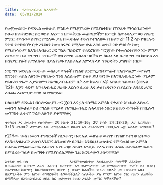 ```yaml
---
title:  የእግዚአብሔር ሉአላዊነት
date:  05/01/2020
---
```


የመጀመሪያው የዳንኤል መጽሐፍ ምልከታ የሚጀምረው በሚያስተክዝ የሽንፈት ማሳሰቢያ ነው። ይሁዳ በናቡከደነጾር ስር ወደቀ እናም የቤተመቅደሱ መጠጫዎችም በምርኮ ከእየሩሳሌም ወደ ሰናዖር ምድር ተወሰዱ። ሰናዖር የሚለው ቃል በመጽሐፍ ቅዱስ የተገለጸው በ ዘፍጥረት 11:2 ላይ የባቢሎን ግንብ የተገነባበት ቦታ እንደሆነ ነው። ሰናዖር የሚለው ቃል እንደ መጥፎ ገድ ምልክት ነው; የሚያነሳውም ከእግዚአብሔር ጋር ግልጽ ግድድሮሽ የተደረገበት ፕሮጀክት የተመሰረተበትን ነው ምንም እንኳን የባቢሎንን ግንብ ገንቢዎች ወደ ሰማይ መድረስ ባይችሉም ከዚህ ላይ ሲታይ ግን ናቡከደነጾር እና በሰናዖር ያሉት አማልክቶቹ በቃል ኪዳኑ የእስራኤል አምላክ ላይ የበላይነትን ያሳዩበት ነበር።

ነገር ግን የዳንኤል መጽሐፍ መክፈቻ ቃላቶች በግልጽ እንደሚያስቀምጡት የእየሩሳሌም መሸነፍን ጀግንነት ሐያል ለሆነው የባቢሎን ንጉስ አልሰጡም; ይልቅ ይህ የሆነው በእግዚአብሔር ነው ‹‹ጌታም የይሁዳን ንጉሥ ኢዮአቄምን ከእግዚአብሔርም ቤት ዕቃ ከፍሎ በእጁ አሳልፎ ሰጠው›› (ዳንኤል 1:2)። እጅግ ቀድሞ እግዚአብሔር ሕዝቡ እርሱን ቢረሱ እና ቃል ኪዳናኑን ቢያፈርሱ ለባዕድ ሐገር አሳልፎ እንደሚሰጣቸው አስታውቋል።

ስለዚህም ዳንኤል ከባቢሎናውያን ጦር ጀርባ እና ኋላ የሰማይ አምላክ የታሪክን አካሔድ እየመራ መሆኑን አውቋል። ይህ በግልጽ የሚታይ የእግዚአብሔር ሉአላዊነት ነበር እነዚህን ወጣቶች በባቢሎን መንግስት ፈተናና ግፊት አጽንቶ ያቆማቸው;

`ጥንካሬን እና ድፍረትን የሰጣቸው። 2ኛ ነገስት 21:10-16; 2ኛ ነገስት 24:18-20; እና ኤርሚያስ 3:13 ያንብቡ? ለምንድን ነው እግዚአብሔር ይሁዳን እና እየሩሳሌምን በባቢሎን እጅ አሳልፎ የሰጣቸው?`

የ21ኛው ክፍለ ዘመንን ተግዳሮቶች ስንጋፈጥ; በዳንኤል መጽሐፍ ውስጥ በግልጽ የተንጸባረቀውን የእግዚአብሔርን ሐሳብ እንደገና ልንመለከት ይገባል። እንደዚህ መጽሐፍ የምናመልከው አምላክ በሐይሉ የሚቆጣጠረው የታሪክን ኡደት ብቻ ሳይሆን እንዲሁ የራሱ በሆነ ሕዝቡ ሕይወትም ውስጥ በምህረቱ ጣልቃ በመግባት በሚያስፈልጋቸው ጊዜ እርዳታውን ይሰጣቸዋል።

`እንዲሁ ወደ ኋላ   			      እንደምንመለከተው ለዕብራውያኑ ግዞተኞች ያደረገው በመጨረሻው ዘመንም ለራሱ ሕዝብ; በራሳቸው እና በእምነታቸው ላይ ከሚደርስባቸው ጥቃት ሁሉ በላይ; ያደረገዋል። ከውጭ; ከቤተክርስቲያን ውስጥ ; ወይም ከራሳችሁ የባህሪ ጉድለት ጋር በተያያዘ አሁን በእምነታችሁ ምን አይነት ተግዳሮቶችን ተጋፍጣችኋል? ከፊታችሁ ያለ ምንም አይነት ነገር ቢሆን ሊረዳችሁ በሚችለው በእግዚአብሔር ኃይል ስር መታመንን ከዚህ እንዴት መማር ትችላላችሁ?`